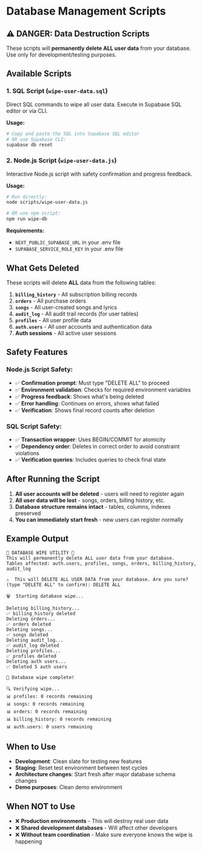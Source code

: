 # Database Management Scripts

## ⚠️ DANGER: Data Destruction Scripts

These scripts will **permanently delete ALL user data** from your database. Use only for development/testing purposes.

## Available Scripts

### 1. SQL Script (`wipe-user-data.sql`)

Direct SQL commands to wipe all user data. Execute in Supabase SQL editor or via CLI.

**Usage:**
```bash
# Copy and paste the SQL into Supabase SQL editor
# OR use Supabase CLI:
supabase db reset
```

### 2. Node.js Script (`wipe-user-data.js`)

Interactive Node.js script with safety confirmation and progress feedback.

**Usage:**
```bash
# Run directly:
node scripts/wipe-user-data.js

# OR use npm script:
npm run wipe-db
```

**Requirements:**
- `NEXT_PUBLIC_SUPABASE_URL` in your .env file
- `SUPABASE_SERVICE_ROLE_KEY` in your .env file

## What Gets Deleted

These scripts will delete **ALL** data from the following tables:

1. **`billing_history`** - All subscription billing records
2. **`orders`** - All purchase orders  
3. **`songs`** - All user-created songs and lyrics
4. **`audit_log`** - All audit trail records (for user tables)
5. **`profiles`** - All user profile data
6. **`auth.users`** - All user accounts and authentication data
7. **Auth sessions** - All active user sessions

## Safety Features

### Node.js Script Safety:
- ✅ **Confirmation prompt**: Must type "DELETE ALL" to proceed
- ✅ **Environment validation**: Checks for required environment variables
- ✅ **Progress feedback**: Shows what's being deleted
- ✅ **Error handling**: Continues on errors, shows what failed
- ✅ **Verification**: Shows final record counts after deletion

### SQL Script Safety:
- ✅ **Transaction wrapper**: Uses BEGIN/COMMIT for atomicity
- ✅ **Dependency order**: Deletes in correct order to avoid constraint violations
- ✅ **Verification queries**: Includes queries to check final state

## After Running the Script

1. **All user accounts will be deleted** - users will need to register again
2. **All user data will be lost** - songs, orders, billing history, etc.
3. **Database structure remains intact** - tables, columns, indexes preserved
4. **You can immediately start fresh** - new users can register normally

## Example Output

```
🚨 DATABASE WIPE UTILITY 🚨
This will permanently delete ALL user data from your database.
Tables affected: auth.users, profiles, songs, orders, billing_history, audit_log

⚠️  This will DELETE ALL USER DATA from your database. Are you sure? (type "DELETE ALL" to confirm): DELETE ALL

🗑️  Starting database wipe...

Deleting billing_history...
✅ billing_history deleted
Deleting orders...
✅ orders deleted
Deleting songs...
✅ songs deleted
Deleting audit_log...
✅ audit_log deleted
Deleting profiles...
✅ profiles deleted
Deleting auth users...
✅ Deleted 5 auth users

🎉 Database wipe complete!

🔍 Verifying wipe...
📊 profiles: 0 records remaining
📊 songs: 0 records remaining
📊 orders: 0 records remaining
📊 billing_history: 0 records remaining
📊 auth.users: 0 users remaining
```

## When to Use

- **Development**: Clean slate for testing new features
- **Staging**: Reset test environment between test cycles  
- **Architecture changes**: Start fresh after major database schema changes
- **Demo purposes**: Clean demo environment

## When NOT to Use

- ❌ **Production environments** - This will destroy real user data
- ❌ **Shared development databases** - Will affect other developers
- ❌ **Without team coordination** - Make sure everyone knows the wipe is happening
